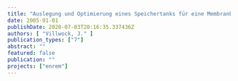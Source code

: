 ```yaml
---
title: "Auslegung und Optimierung eines Speichertanks für eine Membranbelebungsanlage"
date: 2005-01-01
publishDate: 2020-07-03T20:16:35.337436Z
authors: [ "Villwock, J." ]
publication_types: ["7"]
abstract: ""
featured: false
publication: ""
projects: ["enrem"]
---
```


